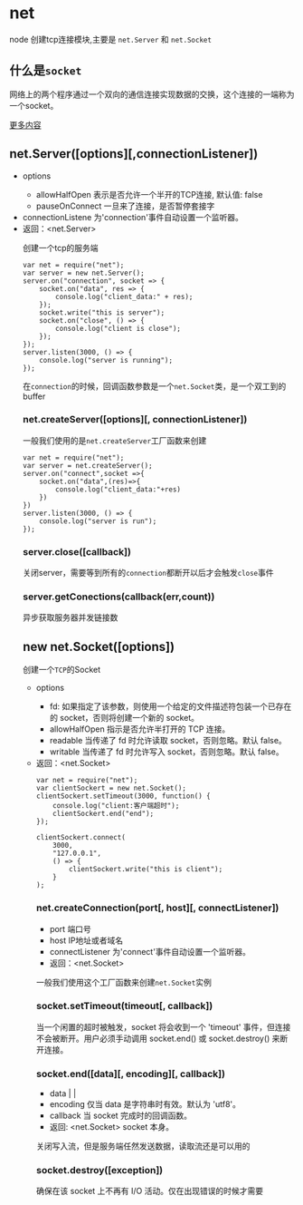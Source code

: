 # net 
node 创建tcp连接模块,主要是 `net.Server` 和 `net.Socket`

## 什么是`socket`
网络上的两个程序通过一个双向的通信连接实现数据的交换，这个连接的一端称为一个socket。

[更多内容](https://www.cnblogs.com/dolphinX/p/3460545.html)


## net.Server([options][,connectionListener])
- options <Object>
    - allowHalfOpen <Boolean> 表示是否允许一个半开的TCP连接, 默认值: false
    - pauseOnConnect <Boolean> 一旦来了连接，是否暂停套接字
- connectionListene  <Function> 为'connection'事件自动设置一个监听器。
- 返回：<net.Server>

创建一个tcp的服务端
```
var net = require("net");
var server = new net.Server();
server.on("connection", socket => {
    socket.on("data", res => {
        console.log("client_data:" + res);
    });
    socket.write("this is server");
    socket.on("close", () => {
        console.log("client is close");
    });
});
server.listen(3000, () => {
    console.log("server is running");
});

```
在`connection`的时候，回调函数参数是一个`net.Socket`类，是一个双工到的buffer

### net.createServer([options][, connectionListener])
一般我们使用的是`net.createServer`工厂函数来创建
```
var net = require("net");
var server = net.createServer();
server.on("connect",socket =>{
    socket.on("data",(res)=>{
        console.log("client_data:"+res)
    })
})
server.listen(3000, () => {
    console.log("server is run");
});

```

### server.close([callback])
关闭server，需要等到所有的`connection`都断开以后才会触发`close`事件

### server.getConections(callback(err,count))
异步获取服务器并发链接数


## new net.Socket([options])
创建一个`TCP`的Socket
- options <Object>
    - fd: <number> 如果指定了该参数，则使用一个给定的文件描述符包装一个已存在的 socket，否则将创建一个新的 socket。
    - allowHalfOpen <boolean> 指示是否允许半打开的 TCP 连接。
    - readable <boolean> 当传递了 fd 时允许读取 socket，否则忽略。默认 false。
    - writable <boolean> 当传递了 fd 时允许写入 socket，否则忽略。默认 false。
- 返回：<net.Socket>

```
var net = require("net");
var clientSockert = new net.Socket();
clientSockert.setTimeout(3000, function() {
    console.log("client:客户端超时");
    clientSockert.end("end");
});

clientSockert.connect(
    3000,
    "127.0.0.1",
    () => {
        clientSockert.write("this is client");
    }
);
```

### net.createConnection(port[, host][, connectListener])
- port <Number> 端口号
- host <String> IP地址或者域名
- connectListener <Function> 为'connect'事件自动设置一个监听器。
- 返回：<net.Socket>

一般我们使用这个工厂函数来创建`net.Socket`实例


### socket.setTimeout(timeout[, callback])
当一个闲置的超时被触发，socket 将会收到一个 'timeout' 事件，但连接不会被断开。用户必须手动调用 socket.end() 或 socket.destroy() 来断开连接。

### socket.end([data][, encoding][, callback])
- data <string> | <Buffer> | <Uint8Array>
- encoding <string> 仅当 data 是字符串时有效。默认为 'utf8'。
- callback <Function> 当 socket 完成时的回调函数。
- 返回: <net.Socket> socket 本身。

关闭写入流，但是服务端任然发送数据，读取流还是可以用的

### socket.destroy([exception])
确保在该 socket 上不再有 I/O 活动。仅在出现错误的时候才需要



